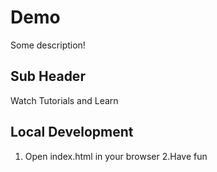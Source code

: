 # Demo

Some description!

## Sub Header

Watch Tutorials and Learn

## Local Development 

1. Open index.html in your browser
2.Have fun
